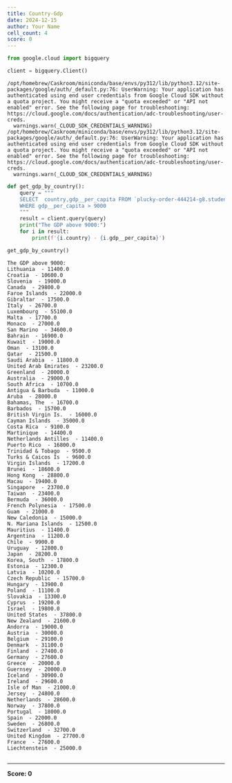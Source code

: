 ```yaml
---
title: Country-Gdp
date: 2024-12-15
author: Your Name
cell_count: 4
score: 0
---
```


```python
from google.cloud import bigquery
```


```python
client = bigquery.Client()
```

    /opt/homebrew/Caskroom/miniconda/base/envs/py312/lib/python3.12/site-packages/google/auth/_default.py:76: UserWarning: Your application has authenticated using end user credentials from Google Cloud SDK without a quota project. You might receive a "quota exceeded" or "API not enabled" error. See the following page for troubleshooting: https://cloud.google.com/docs/authentication/adc-troubleshooting/user-creds. 
      warnings.warn(_CLOUD_SDK_CREDENTIALS_WARNING)
    /opt/homebrew/Caskroom/miniconda/base/envs/py312/lib/python3.12/site-packages/google/auth/_default.py:76: UserWarning: Your application has authenticated using end user credentials from Google Cloud SDK without a quota project. You might receive a "quota exceeded" or "API not enabled" error. See the following page for troubleshooting: https://cloud.google.com/docs/authentication/adc-troubleshooting/user-creds. 
      warnings.warn(_CLOUD_SDK_CREDENTIALS_WARNING)



```python
def get_gdp_by_country():
    query = """
    SELECT  country,gdp__per_capita FROM `plucky-order-444214-g8.student_data.country_table` 
    WHERE gdp__per_capita > 9000
    """
    result = client.query(query)
    print("The GDP above 9000:")
    for i in result:
        print(f'{i.country} - {i.gdp__per_capita}')

get_gdp_by_country()
```

    The GDP above 9000:
    Lithuania  - 11400.0
    Croatia  - 10600.0
    Slovenia  - 19000.0
    Canada  - 29800.0
    Faroe Islands  - 22000.0
    Gibraltar  - 17500.0
    Italy  - 26700.0
    Luxembourg  - 55100.0
    Malta  - 17700.0
    Monaco  - 27000.0
    San Marino  - 34600.0
    Bahrain  - 16900.0
    Kuwait  - 19000.0
    Oman  - 13100.0
    Qatar  - 21500.0
    Saudi Arabia  - 11800.0
    United Arab Emirates  - 23200.0
    Greenland  - 20000.0
    Australia  - 29000.0
    South Africa  - 10700.0
    Antigua & Barbuda  - 11000.0
    Aruba  - 28000.0
    Bahamas, The  - 16700.0
    Barbados  - 15700.0
    British Virgin Is.  - 16000.0
    Cayman Islands  - 35000.0
    Costa Rica  - 9100.0
    Martinique  - 14400.0
    Netherlands Antilles  - 11400.0
    Puerto Rico  - 16800.0
    Trinidad & Tobago  - 9500.0
    Turks & Caicos Is  - 9600.0
    Virgin Islands  - 17200.0
    Brunei  - 18600.0
    Hong Kong  - 28800.0
    Macau  - 19400.0
    Singapore  - 23700.0
    Taiwan  - 23400.0
    Bermuda  - 36000.0
    French Polynesia  - 17500.0
    Guam  - 21000.0
    New Caledonia  - 15000.0
    N. Mariana Islands  - 12500.0
    Mauritius  - 11400.0
    Argentina  - 11200.0
    Chile  - 9900.0
    Uruguay  - 12800.0
    Japan  - 28200.0
    Korea, South  - 17800.0
    Estonia  - 12300.0
    Latvia  - 10200.0
    Czech Republic  - 15700.0
    Hungary  - 13900.0
    Poland  - 11100.0
    Slovakia  - 13300.0
    Cyprus  - 19200.0
    Israel  - 19800.0
    United States  - 37800.0
    New Zealand  - 21600.0
    Andorra  - 19000.0
    Austria  - 30000.0
    Belgium  - 29100.0
    Denmark  - 31100.0
    Finland  - 27400.0
    Germany  - 27600.0
    Greece  - 20000.0
    Guernsey  - 20000.0
    Iceland  - 30900.0
    Ireland  - 29600.0
    Isle of Man  - 21000.0
    Jersey  - 24800.0
    Netherlands  - 28600.0
    Norway  - 37800.0
    Portugal  - 18000.0
    Spain  - 22000.0
    Sweden  - 26800.0
    Switzerland  - 32700.0
    United Kingdom  - 27700.0
    France  - 27600.0
    Liechtenstein  - 25000.0



```python

```


---
**Score: 0**
